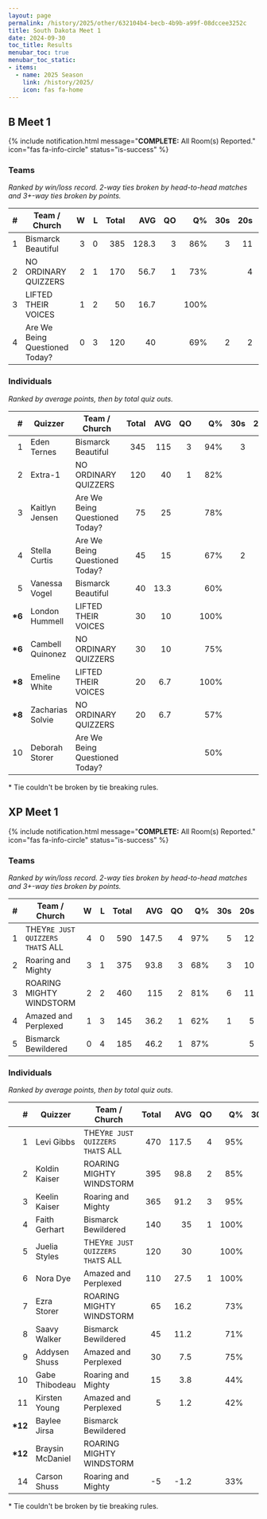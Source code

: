 ```yaml
---
layout: page
permalink: /history/2025/other/632104b4-becb-4b9b-a99f-08dccee3252c
title: South Dakota Meet 1
date: 2024-09-30
toc_title: Results
menubar_toc: true
menubar_toc_static:
- items:
  - name: 2025 Season
    link: /history/2025/
    icon: fas fa-home
---
```



## B Meet 1

{% include notification.html
   message="<b>COMPLETE:</b> All Room(s) Reported."
   icon="fas fa-info-circle"
   status="is-success" %}


### Teams

*Ranked by win/loss record. 2-way ties broken by head-to-head matches and 3+-way ties broken by points.*

| # | Team / Church | W | L | Total | AVG | QO | Q% | 30s | 20s | 10s |
|--:|---|--:|--:|--:|--:|--:|--:|--:|--:|--:|
| 1 | Bismarck Beautiful | 3 | 0 | 385 | 128.3 | 3 | 86% | 3 | 11 | 4 |
| 2 | NO ORDINARY QUIZZERS | 2 | 1 | 170 | 56.7 | 1 | 73% |  | 4 | 12 |
| 3 | LIFTED THEIR VOICES | 1 | 2 | 50 | 16.7 |  | 100% |  |  | 5 |
| 4 | Are We Being Questioned Today? | 0 | 3 | 120 | 40 |  | 69% | 2 | 2 | 7 |

### Individuals

*Ranked by average points, then by total quiz outs.*

| # | Quizzer | Team / Church | Total | AVG | QO | Q% | 30s | 20s | 10s |
|--:|---|---|--:|--:|--:|--:|--:|--:|--:|
| 1 | Eden Ternes | Bismarck Beautiful | 345 | 115 | 3 | 94% | 3 | 9 | 3 |
| 2 | Extra-1 | NO ORDINARY QUIZZERS | 120 | 40 | 1 | 82% |  | 3 | 6 |
| 3 | Kaitlyn Jensen | Are We Being Questioned Today? | 75 | 25 |  | 78% |  | 2 | 5 |
| 4 | Stella Curtis | Are We Being Questioned Today? | 45 | 15 |  | 67% | 2 |  |  |
| 5 | Vanessa Vogel | Bismarck Beautiful | 40 | 13.3 |  | 60% |  | 2 | 1 |
| **\*6** | London Hummell | LIFTED THEIR VOICES | 30 | 10 |  | 100% |  |  | 3 |
| **\*6** | Cambell Quinonez | NO ORDINARY QUIZZERS | 30 | 10 |  | 75% |  | 1 | 2 |
| **\*8** | Emeline White | LIFTED THEIR VOICES | 20 | 6.7 |  | 100% |  |  | 2 |
| **\*8** | Zacharias Solvie | NO ORDINARY QUIZZERS | 20 | 6.7 |  | 57% |  |  | 4 |
| 10 | Deborah Storer | Are We Being Questioned Today? |  |  |  | 50% |  |  | 2 |

\* Tie couldn't be broken by tie breaking rules.

## XP Meet 1

{% include notification.html
   message="<b>COMPLETE:</b> All Room(s) Reported."
   icon="fas fa-info-circle"
   status="is-success" %}


### Teams

*Ranked by win/loss record. 2-way ties broken by head-to-head matches and 3+-way ties broken by points.*

| # | Team / Church | W | L | Total | AVG | QO | Q% | 30s | 20s | 10s |
|--:|---|--:|--:|--:|--:|--:|--:|--:|--:|--:|
| 1 | THEY`RE JUST QUIZZERS THAT`S ALL | 4 | 0 | 590 | 147.5 | 4 | 97% | 5 | 12 | 13 |
| 2 | Roaring and Mighty | 3 | 1 | 375 | 93.8 | 3 | 68% | 3 | 10 | 13 |
| 3 | ROARING MIGHTY WINDSTORM | 2 | 2 | 460 | 115 | 2 | 81% | 6 | 11 | 8 |
| 4 | Amazed and Perplexed | 1 | 3 | 145 | 36.2 | 1 | 62% | 1 | 5 | 7 |
| 5 | Bismarck Bewildered | 0 | 4 | 185 | 46.2 | 1 | 87% |  | 5 | 8 |

### Individuals

*Ranked by average points, then by total quiz outs.*

| # | Quizzer | Team / Church | Total | AVG | QO | Q% | 30s | 20s | 10s |
|--:|---|---|--:|--:|--:|--:|--:|--:|--:|
| 1 | Levi Gibbs | THEY`RE JUST QUIZZERS THAT`S ALL | 470 | 117.5 | 4 | 95% | 5 | 10 | 5 |
| 2 | Koldin Kaiser | ROARING MIGHTY WINDSTORM | 395 | 98.8 | 2 | 85% | 6 | 10 | 1 |
| 3 | Keelin Kaiser | Roaring and Mighty | 365 | 91.2 | 3 | 95% | 3 | 7 | 9 |
| 4 | Faith Gerhart | Bismarck Bewildered | 140 | 35 | 1 | 100% |  | 4 | 4 |
| 5 | Juelia Styles | THEY`RE JUST QUIZZERS THAT`S ALL | 120 | 30 |  | 100% |  | 2 | 8 |
| 6 | Nora Dye | Amazed and Perplexed | 110 | 27.5 | 1 | 100% | 1 | 2 | 2 |
| 7 | Ezra Storer | ROARING MIGHTY WINDSTORM | 65 | 16.2 |  | 73% |  | 1 | 7 |
| 8 | Saavy Walker | Bismarck Bewildered | 45 | 11.2 |  | 71% |  | 1 | 4 |
| 9 | Addysen Shuss | Amazed and Perplexed | 30 | 7.5 |  | 75% |  | 1 | 2 |
| 10 | Gabe Thibodeau | Roaring and Mighty | 15 | 3.8 |  | 44% |  | 1 | 3 |
| 11 | Kirsten Young | Amazed and Perplexed | 5 | 1.2 |  | 42% |  | 2 | 3 |
| **\*12** | Baylee Jirsa | Bismarck Bewildered |  |  |  |  |  |  |  |
| **\*12** | Braysin McDaniel | ROARING MIGHTY WINDSTORM |  |  |  |  |  |  |  |
| 14 | Carson Shuss | Roaring and Mighty | -5 | -1.2 |  | 33% |  | 2 | 1 |

\* Tie couldn't be broken by tie breaking rules.

